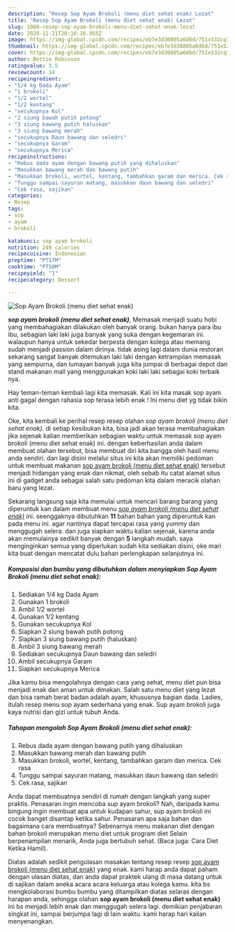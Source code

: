 ```yaml
---
description: "Resep Sop Ayam Brokoli (menu diet sehat enak) Lezat"
title: "Resep Sop Ayam Brokoli (menu diet sehat enak) Lezat"
slug: 1088-resep-sop-ayam-brokoli-menu-diet-sehat-enak-lezat
date: 2020-11-21T20:16:16.955Z
image: https://img-global.cpcdn.com/recipes/eb7e3d30805a6d6d/751x532cq70/sop-ayam-brokoli-menu-diet-sehat-enak-foto-resep-utama.jpg
thumbnail: https://img-global.cpcdn.com/recipes/eb7e3d30805a6d6d/751x532cq70/sop-ayam-brokoli-menu-diet-sehat-enak-foto-resep-utama.jpg
cover: https://img-global.cpcdn.com/recipes/eb7e3d30805a6d6d/751x532cq70/sop-ayam-brokoli-menu-diet-sehat-enak-foto-resep-utama.jpg
author: Bettie Robinson
ratingvalue: 3.5
reviewcount: 14
recipeingredient:
- "1/4 kg Dada Ayam"
- "1 brokoli"
- "1/2 wortel"
- "1/2 kentang"
- "secukupnya Kol"
- "2 siung bawah putih potong"
- "3 siung bawang putih haluskan"
- "3 siung bawang merah"
- "secukupnya Daun bawang dan seledri"
- "secukupnya Garam"
- "secukupnya Merica"
recipeinstructions:
- "Rebus dada ayam dengan bawang putih yang dihaluskan"
- "Masukkan bawang merah dan bawang putih"
- "Masukkan brokoli, wortel, kentang, tambahkan garam dan merica. Cek rasa"
- "Tunggu sampai sayuran matang, masukkan daun bawang dan seledri"
- "Cek rasa, sajikan"
categories:
- Resep
tags:
- sop
- ayam
- brokoli

katakunci: sop ayam brokoli 
nutrition: 249 calories
recipecuisine: Indonesian
preptime: "PT17M"
cooktime: "PT50M"
recipeyield: "1"
recipecategory: Dessert

---
```



![Sop Ayam Brokoli (menu diet sehat enak)](https://img-global.cpcdn.com/recipes/eb7e3d30805a6d6d/751x532cq70/sop-ayam-brokoli-menu-diet-sehat-enak-foto-resep-utama.jpg)

<b><i>sop ayam brokoli (menu diet sehat enak)</i></b>, Memasak menjadi suatu hobi yang membahagiakan dilakukan oleh banyak orang. bukan hanya para ibu ibu, sebagian laki laki juga banyak yang suka dengan kegemaran ini. walaupun hanya untuk sekedar berpesta dengan kolega atau memang sudah menjadi passion dalam dirinya. tidak asing lagi dalam dunia restoran sekarang sangat banyak ditemukan laki laki dengan ketrampilan memasak yang sempurna, dan lumayan banyak juga kita jumpai di berbagai depot dan stand makanan mall yang menggunakan koki laki laki sebagai koki terbaik nya.

Hay teman-teman kembali lagi kita memasak. Kali ini kita masak sop ayam anti gagal dengan rahasia sop terasa lebih enak ! Ini menu diet yg tidak bikin kita.

Oke, kita kembali ke perihal resep resep olahan <i>sop ayam brokoli (menu diet sehat enak)</i>. di setiap kesibukan kita, bisa jadi akan terasa membahagiakan jika sejenak kalian memberikan sebagian waktu untuk memasak sop ayam brokoli (menu diet sehat enak) ini. dengan keberhasilan anda dalam membuat olahan tersebut, bisa membuat diri kita bangga oleh hasil menu anda sendiri. dan lagi disini melalui situs ini kita akan memiliki pedoman untuk membuat makanan <u>sop ayam brokoli (menu diet sehat enak)</u> tersebut menjadi hidangan yang enak dan nikmat, oleh sebab itu catat alamat situs ini di gadget anda sebagai salah satu pedoman kita dalam meracik olahan baru yang lezat.


Sekarang langsung saja kita memulai untuk mencari barang barang yang diperuntuk kan dalam membuat menu <u><i>sop ayam brokoli (menu diet sehat enak)</i></u> ini. seenggaknya dibutuhkan <b>11</b> bahan bahan yang diperuntuk kan pada menu ini. agar nantinya dapat tercapai rasa yang yummy dan menggugah selera. dan juga siapkan waktu kalian sejenak, karena anda akan memulainya sedikit banyak dengan <b>5</b> langkah mudah. saya menginginkan semua yang diperlukan sudah kita sediakan disini, oke mari kita buat dengan mencatat dulu bahan perlengkapan selanjutnya ini.

<!--inarticleads1-->

##### Komposisi dan bumbu yang dibutuhkan dalam menyiapkan Sop Ayam Brokoli (menu diet sehat enak):

1. Sediakan 1/4 kg Dada Ayam
1. Gunakan 1 brokoli
1. Ambil 1/2 wortel
1. Gunakan 1/2 kentang
1. Gunakan secukupnya Kol
1. Siapkan 2 siung bawah putih potong
1. Siapkan 3 siung bawang putih (haluskan)
1. Ambil 3 siung bawang merah
1. Sediakan secukupnya Daun bawang dan seledri
1. Ambil secukupnya Garam
1. Siapkan secukupnya Merica


Jika kamu bisa mengolahnya dengan cara yang sehat, menu diet pun bisa menjadi enak dan aman untuk dimakan. Salah satu menu diet yang lezat dan bisa ramah berat badan adalah ayam, khususnya bagian dada. Ladies, itulah resep menu sop ayam sederhana yang enak. Sup ayam brokoli juga kaya nutrisi dan gizi untuk tubuh Anda. 

<!--inarticleads2-->

##### Tahapan mengolah Sop Ayam Brokoli (menu diet sehat enak):

1. Rebus dada ayam dengan bawang putih yang dihaluskan
1. Masukkan bawang merah dan bawang putih
1. Masukkan brokoli, wortel, kentang, tambahkan garam dan merica. Cek rasa
1. Tunggu sampai sayuran matang, masukkan daun bawang dan seledri
1. Cek rasa, sajikan


Anda dapat membuatnya sendiri di rumah dengan langkah yang super praktis. Penasaran ingin mencoba sup ayam brokoli? Nah, daripada kamu bingung ingin membuat apa untuk kudapan sahur, sup ayam brokoli ini cocok banget disantap ketika sahur. Penasaran apa saja bahan dan bagaimana cara membuatnya? Sebenarnya menu makanan diet dengan bahan brokoli merupakan menu diet untuk program diet Selain berpenampilan menarik, Anda juga bertubuh sehat. (Baca juga: Cara Diet Ketika Hamil). 

Diatas adalah sedikit pengulasan masakan tentang resep resep <u>sop ayam brokoli (menu diet sehat enak)</u> yang enak. kami harap anda dapat paham dengan ulasan diatas, dan anda dapat praktek ulang di masa datang untuk di sajikan dalam aneka acara acara keluarga atau kolega kamu. kita bs mengkolaborasi bumbu bumbu yang ditampilkan diatas selaras dengan harapan anda, sehingga olahan <b>sop ayam brokoli (menu diet sehat enak)</b> ini bs menjadi lebih enak dan menggugah selera lagi. demikian penjabaran singkat ini, sampai berjumpa lagi di lain waktu. kami harap hari kalian menyenangkan.
